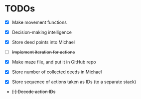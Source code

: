 # TODOs
- [x] Make movement functions

- [x] Decision-making intelligence

- [x] Store deed points into Michael

- [ ] ~~Implement iteration for actions~~

- [x] Make maze file, and put it in GitHub repo

- [x] Store number of collected deeds in Michael

- [x] Store sequence of actions taken as IDs (to a separate stack)

- ~~[ ] Decode action IDs~~
